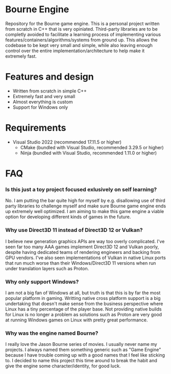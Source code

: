 Bourne Engine
=============
Repository for the Bourne game engine. This is a personal project written from scratch in C++ that is very opiniated. Third-party libraries are to be completly avoided to facilitate a learning process of implementing various features/containers/algorithms/systems from ground up. This allows the codebase to be kept very small and simple, while also leaving enough control over the entire implementation/architecture to help make it extremely fast.

# Features and design
- Written from scratch in simple C++
- Extremely fast and very small
- Almost everything is custom
- Support for Windows only

# Requirements
- Visual Studio 2022 (recommended 17.11.5 or higher)
  - CMake (bundled with Visual Studio, recommended 3.29.5 or higher)
  - Ninja (bundled with Visual Studio, recommended 1.11.0 or higher)

# FAQ
### Is this just a toy project focused exlusively on self learning?
No. I am putting the bar quite high for myself by e.g. disallowing use of third party libraries to challenge myself and make sure Bourne game engine ends up extremely well optimized. I am aiming to make this game engine a viable option for developing different kinds of games in the future.

### Why use Direct3D 11 instead of Direct3D 12 or Vulkan?
I believe new generation graphics APIs are way too overly complicated. I've seen far too many AAA games implement Direct3D 12 and Vulkan poorly, despite having dedicated teams of rendering engineers and backing from GPU vendors. I've also seen implementations of Vulkan in native Linux ports that run much worse than their Windows/Direct3D 11 versions when run under translation layers such as Proton.

### Why only support Windows?
I am not a big fan of Windows at all, but truth is that this is by far the most popular platform in gaming. Writting native cross platform support is a big undertaking that doesn't make sense from the business perspective where Linux has a tiny percentage of the player base. Not providing native builds for Linux is no longer a problem as solutions such as Proton are very good at running Windows games on Linux with pretty great performance.

### Why was the engine named Bourne?
I really love the Jason Bourne series of movies. I usually never name my projects. I always named them something generic such as "Game Engine" because I have trouble coming up with a good names that I feel like sticking to. I decided to name this project this time around to break the habit and give the engine some character/identity, for good luck.
